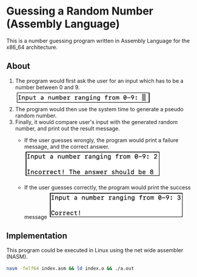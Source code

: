 # Guessing a Random Number (Assembly Language)
This is a number guessing program written in Assembly Language for the x86_64 architecture.

## About
1. The program would first ask the user for an input which has to be a number between 0 and 9.  
    <img src="img/img1.png" alt="program asks for user input" style="width: 360px"/>
2. The program would then use the system time to generate a pseudo random number.  
3. Finally, it would compare user's input with the generated random number, and print out the result message.
   * If the user guesses wrongly, the program would print a failure message, and the correct answer.  
        <img src="img/img2.png" alt="program prints failure message" style="width: 360px"/>

   * If the user guesses correctly, the program would print the success message
        <img src="img/img3.png" alt="program prints success message" style="width: 360px"/>   


## Implementation
This program could be executed in Linux using the net wide assembler (NASM).
```sh
nasm -felf64 index.asm && ld index.o && ./a.out
```